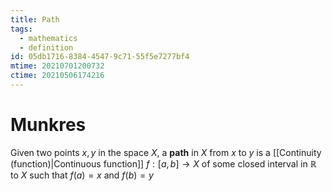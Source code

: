 ```yaml
---
title: Path
tags:
  - mathematics
  - definition
id: 05db1716-8384-4547-9c71-55f5e7277bf4
mtime: 20210701200732
ctime: 20210506174216
---
```


# Munkres

Given two points $x, y$ in the space $X$, a **path** in $X$ from $x$ to $y$ is a [[Continuity (function)|Continuous function]] $f: [a, b] \rightarrow X$ of some closed interval in $\mathbb{R}$ to $X$  such that $f(a)=x$ and $f(b)=y$
